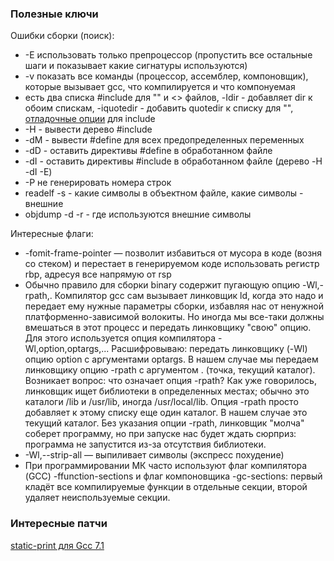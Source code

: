 ### Полезные ключи

Ошибки сборки (поиск):

* -E использовать только препроцессор (пропустить все остальные шаги и показывает какие сигнатуры используются)
* -v показать все команды (процессор, ассемблер, компоновщик), которые вызывает gcc, что компилируется и что компонуемая
* есть два списка #include для "" и <> файлов, -Idir - добавляет dir к обоим
    спискам, -iquotedir - добавить quotedir к списку для "", [отладочные
    опции](https://youtu.be/Y6U9662gaa8?t=1081) для include
* -H - вывести дерево #include
* -dM - вывести #define для всех предопределенных переменных
* -dD - оставить директивы #define в обработанном файле
* -dI - оставить директивы #include в обработанном файле (дерево -H -dI -E)
* -P не генерировать номера строк
* readelf -s - какие символы в объектном файле, какие символы - внешние
* objdump -d -r - где используются внешние символы

Интересные флаги:

* -fomit-frame-pointer — позволит избавиться от мусора в коде (возня со стеком) и перестает в генерируемом коде использовать регистр rbp, адресуя все напрямую от rsp
* Обычно правило для сборки binary содержит пугающую опцию -Wl,-rpath,. Компилятор gcc сам вызывает линковщик ld, когда это надо и передает ему нужные параметры сборки, избавляя нас от ненужной платформенно-зависимой волокиты. Но иногда мы все-таки должны вмешаться в этот процесс и передать линковщику "свою" опцию. Для этого используется опция компилятора -Wl,option,optargs,... Расшифровываю: передать линковщику (-Wl) опцию option с аргументами optargs. В нашем случае мы передаем линковщику опцию -rpath с аргументом . (точка, текущий каталог). Возникает вопрос: что означает опция -rpath? Как уже говорилось, линковщик ищет библиотеки в определенных местах; обычно это каталоги /lib и /usr/lib, иногда /usr/local/lib. Опция -rpath просто добавляет к этому списку еще один каталог. В нашем случае это текущий каталог. Без указания опции -rpath, линковщик "молча" соберет программу, но при запуске нас будет ждать сюрприз: программа не запустится из-за отсутствия библиотеки.
* -Wl,--strip-all — выпиливает символы (экспресс похудение)
* При программировании МК часто используют флаг компилятора (GCC) -ffunction-sections и флаг компоновщика -gc-sections: первый кладёт все компилируемые функции в отдельные секции, второй удаляет неиспользуемые секции. 

### Интересные патчи

[static-print для Gcc 7.1](https://github.com/saarraz/static-print/blob/master/static_print.patch)

